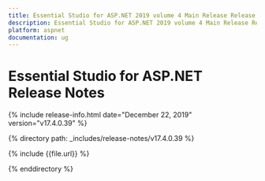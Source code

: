 ```yaml
---
title: Essential Studio for ASP.NET 2019 volume 4 Main Release Release Notes  
description: Essential Studio for ASP.NET 2019 volume 4 Main Release Release Notes  
platform: aspnet
documentation: ug
---
```


# Essential Studio for ASP.NET  Release Notes  

{% include release-info.html date="December 22, 2019"  version="v17.4.0.39" %} 


{% directory path: _includes/release-notes/v17.4.0.39 %}

{% include {{file.url}} %}

{% enddirectory %}